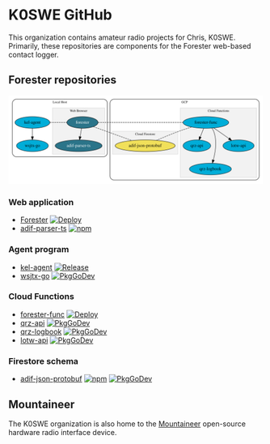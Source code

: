 # K0SWE GitHub

This organization contains amateur radio projects for Chris, K0SWE. Primarily, these repositories
are components for the Forester web-based contact logger.

## Forester repositories

[![Architecture](architecture.svg)](architecture.svg)

### Web application

* [Forester](https://github.com/k0swe/forester)
  [![Deploy](https://github.com/k0swe/forester/workflows/Deploy/badge.svg?branch=deploy)](https://github.com/k0swe/forester/actions/workflows/deploy.yml?query=branch%3Adeploy)
* [adif-parser-ts](https://github.com/k0swe/adif-parser-ts)
  [![npm](https://badgen.net/npm/v/adif-parser-ts)](https://www.npmjs.com/package/adif-parser-ts)

### Agent program

* [kel-agent](https://github.com/k0swe/kel-agent)
  [![Release](https://github.com/k0swe/kel-agent/workflows/Release/badge.svg)](https://github.com/k0swe/kel-agent/releases/latest)
* [wsjtx-go](https://github.com/k0swe/wsjtx-go)
  [![PkgGoDev](https://pkg.go.dev/badge/github.com/k0swe/wsjtx-go)](https://pkg.go.dev/github.com/k0swe/wsjtx-go)

### Cloud Functions

* [forester-func](https://github.com/k0swe/forester-func)
  [![Deploy](https://github.com/k0swe/forester-func/workflows/Deploy/badge.svg?branch=deploy)](https://github.com/k0swe/forester-func/actions/workflows/deploy.yml?query=branch%3Adeploy)
* [qrz-api](https://github.com/k0swe/qrz-api)
  [![PkgGoDev](https://pkg.go.dev/badge/github.com/k0swe/qrz-api)](https://pkg.go.dev/github.com/k0swe/qrz-api)
* [qrz-logbook](https://github.com/k0swe/qrz-logbook)
  [![PkgGoDev](https://pkg.go.dev/badge/github.com/k0swe/qrz-logbook)](https://pkg.go.dev/github.com/k0swe/qrz-logbook)
* [lotw-api](https://github.com/k0swe/lotw-api)
  [![PkgGoDev](https://pkg.go.dev/badge/github.com/k0swe/lotw-qsl)](https://pkg.go.dev/github.com/k0swe/lotw-qsl)

### Firestore schema

* [adif-json-protobuf](https://github.com/k0swe/adif-json-protobuf)
  [![npm](https://badgen.net/npm/v/adif-pb)](https://www.npmjs.com/package/adif-pb)
  [![PkgGoDev](https://pkg.go.dev/badge/github.com/k0swe/adif-json-protobuf/go)](https://pkg.go.dev/github.com/k0swe/adif-json-protobuf/go)

## Mountaineer

The K0SWE organization is also home to the [Mountaineer](https://github.com/k0swe/mountaineer)
open-source hardware radio interface device. 
